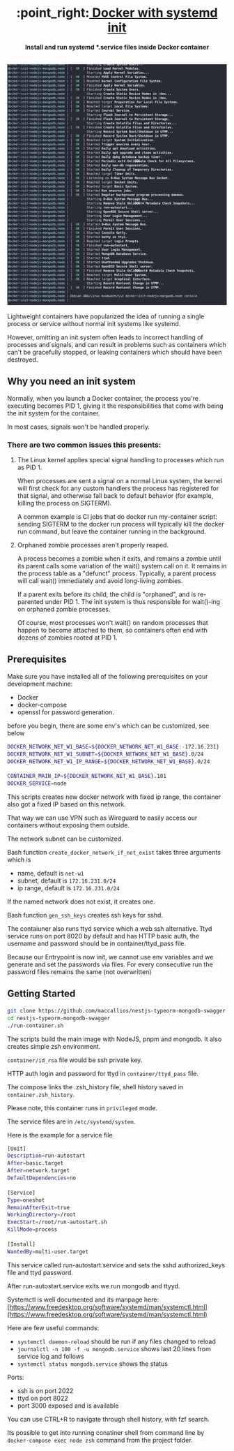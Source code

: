<!-- https://github.com/nestjsx/crud -->

<div align="center">
  <h1>:point_right:<a href="https://github.com/maccallios/docker-init-nodejs-mongodb">
  Docker with systemd init
  </a></h1>
</div>

<div align="center">
  <strong>Install and run systemd *.service files inside Docker container</strong>
</div>

<br />

![app overview](doc/images/app-overview.png)

Lightweight containers have popularized the idea of running a single process or service without normal init systems like systemd.

However, omitting an init system often leads to incorrect handling of processes and signals, and can result in problems such as containers which can't be gracefully stopped, or leaking containers which should have been destroyed.

## Why you need an init system

Normally, when you launch a Docker container, the process you're executing becomes PID 1, giving it the responsibilities that come with being the init system for the container.

In most cases, signals won't be handled properly.

### There are two common issues this presents:

1)  The Linux kernel applies special signal handling to processes which run as PID 1.

    When processes are sent a signal on a normal Linux system, the kernel will first check for any custom handlers the process has registered for that signal, and otherwise fall back to default behavior (for example, killing the process on SIGTERM).

    A common example is CI jobs that do docker run my-container script: sending SIGTERM to the docker run process will typically kill the docker run command, but leave the container running in the background.

2)  Orphaned zombie processes aren't properly reaped.

    A process becomes a zombie when it exits, and remains a zombie until its parent calls some variation of the wait() system call on it. It remains in the process table as a "defunct" process. Typically, a parent process will call wait() immediately and avoid long-living zombies.

    If a parent exits before its child, the child is "orphaned", and is re-parented under PID 1. The init system is thus responsible for wait()-ing on orphaned zombie processes.

    Of course, most processes won't wait() on random processes that happen to become attached to them, so containers often end with dozens of zombies rooted at PID 1.

## Prerequisites

Make sure you have installed all of the following prerequisites on your development machine:

* Docker
* docker-compose
* openssl for password generation.

before you begin, there are some env's which can be customized,
see below

```bash
DOCKER_NETWORK_NET_W1_BASE=${DOCKER_NETWORK_NET_W1_BASE:-172.16.231}
DOCKER_NETWORK_NET_W1_SUBNET=${DOCKER_NETWORK_NET_W1_BASE}.0/24
DOCKER_NETWORK_NET_W1_IP_RANGE=${DOCKER_NETWORK_NET_W1_BASE}.0/24

CONTAINER_MAIN_IP=${DOCKER_NETWORK_NET_W1_BASE}.101
DOCKER_SERVICE=node
```

This scripts creates new docker network with fixed ip range,
the container also got a fixed IP based on this network.

That way we can use VPN such as Wireguard to easily access our containers
without exposing them outside.

The network subnet can be customized.

Bash function `create_docker_network_if_not_exist` takes three arguments which is
  * name,     default is `net-w1`
  * subnet,   default is `172.16.231.0/24`
  * ip range, default is `172.16.231.0/24`

If the named network does not exist, it creates one.

Bash function `gen_ssh_keys` creates ssh keys for sshd.

The contaiuner also runs ttyd service which a web ssh alternative.
Ttyd service runs on port 8020 by default and has HTTP basic auth,
the username and password should be in container/ttyd_pass file.

Because our Entrypoint is now init, we cannot use env variables and 
we generate and set the passwords via files.
For every consecutive run the password files remains the same (not overwritten)

## Getting Started

```bash
git clone https://github.com/maccallios/nestjs-typeorm-mongodb-swagger
cd nestjs-typeorm-mongodb-swagger
./run-container.sh
```

The scripts build the main image with NodeJS, pnpm and mongodb.
It also creates simple zsh environment.

`container/id_rsa` file would be ssh private key.

HTTP auth login and password for ttyd in `container/ttyd_pass` file.

The compose links the .zsh_history file, shell history saved in `container.zsh_history`.


Please note, this container runs in `privileged` mode.

The service files are in `/etc/systemd/system`.

Here is the example for a service file

```bash
[Unit]
Description=run-autostart
After=basic.target
After=network.target
DefaultDependencies=no

[Service]
Type=oneshot
RemainAfterExit=true
WorkingDirectory=/root
ExecStart=/root/run-autostart.sh
KillMode=process

[Install]
WantedBy=multi-user.target
```

This service called run-autostart.service and sets the sshd authorized_keys file and ttyd password.

After run-autostart.service exits we run mongodb and ttyyd.

Systemctl is well documented and its manpage here: [https://www.freedesktop.org/software/systemd/man/systemctl.html](https://www.freedesktop.org/software/systemd/man/systemctl.html)

Here are few useful commands:
  * `systemctl daemon-reload` should be run if any files changed to reload
  * `journalctl -n 100 -f -u mongodb.service` shows last 20 lines from service log and follows
  * `systemctl status mongodb.service` shows the status

Ports:
  * ssh is on port 2022
  * ttyd on port 8022
  * port 3000 exposed and is available

You can use CTRL+R to navigate through shell history, with fzf search.

Its possible to get into running conatiner shell from command line by `docker-compose exec node zsh` command from the project folder.
